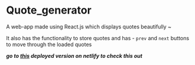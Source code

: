 # Quote_generator

A web-app made using React.js which displays quotes beautifully ~

It also has the functionality to store quotes and has - ```prev``` and ```next``` buttons to move through the loaded quotes

***go to [this](https://flamboyant-benz-7c7417.netlify.com/) deployed version on netlify to check this out***

